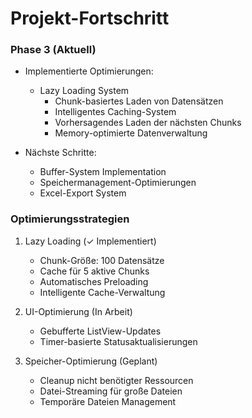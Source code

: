 # Projekt-Fortschritt

### Phase 3 (Aktuell)
- Implementierte Optimierungen:
  - Lazy Loading System
    - Chunk-basiertes Laden von Datensätzen
    - Intelligentes Caching-System
    - Vorhersagendes Laden der nächsten Chunks
    - Memory-optimierte Datenverwaltung

- Nächste Schritte:
  - Buffer-System Implementation
  - Speichermanagement-Optimierungen
  - Excel-Export System

### Optimierungsstrategien
1. Lazy Loading (✓ Implementiert)
   - Chunk-Größe: 100 Datensätze
   - Cache für 5 aktive Chunks
   - Automatisches Preloading
   - Intelligente Cache-Verwaltung
   
2. UI-Optimierung (In Arbeit)
   - Gebufferte ListView-Updates
   - Timer-basierte Statusaktualisierungen

3. Speicher-Optimierung (Geplant)
   - Cleanup nicht benötigter Ressourcen
   - Datei-Streaming für große Dateien
   - Temporäre Dateien Management